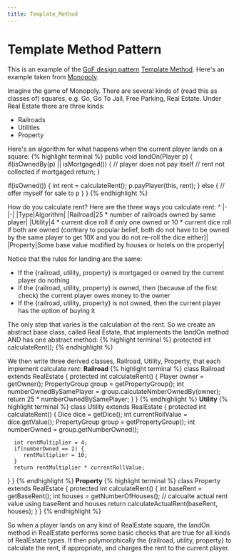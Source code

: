 ```yaml
---
title: Template_Method
---
```

# Template Method Pattern
This is an example of the [GoF design pattern](http://en.wikipedia.org/wiki/Design_Patterns) [Template Method](http://en.wikipedia.org/wiki/Template_method_pattern). Here's an example taken from [Monopoly](http://en.wikipedia.org/wiki/Monopoly_(game)).

Imagine the game of Monopoly. There are several kinds of (read this as classes of) squares, e.g. Go, Go To Jail, Free Parking, Real Estate. Under Real Estate there are three kinds:
* Railroads
* Utilities
* Property

Here's an algorithm for what happens when the current player lands on a square: 
{% highlight terminal %}
public void landOn(Player p) {
   if(isOwnedBy(p) || isMortgaged()) {
      // player does not pay itself
      // rent not collected if mortgaged
      return;
   }

   if(isOwned()) {
      int rent = calculateRent();
      p.payPlayer(this, rent);
   } else {
      // offer myself for sale to p
   }
}
{% endhighlight %}

How do you calculate rent? Here are the three ways you calculate rent:
^
|-|-|
|Type|Algorithm|
|Railroad|25 * number of railroads owned by same player|
|Utility|4 * current dice roll if only one owned or 10 * current dice roll if both are owned (contrary to popular belief, both do not have to be owned by the same player to get 10X and you do not re-roll the dice either)|
|Property|Some base value modified by houses or hotels on the property|


Notice that the rules for landing are the same:
* If the {railroad, utility, property} is mortgaged or owned by the current player do nothing
* If the {railroad, utility, property} is owned, then (because of the first check) the current player owes money to the owner
* If the {railroad, utility, property} is not owned, then the current player has the option of buying it

The only step that varies is the calculation of the rent. So we create an abstract base class, called Real Estate, that implements the landOn method AND has one abstract method:
{% highlight terminal %}
protected int calculateRent();
{% endhighlight %}

We then write three derived classes, Railroad, Utility, Property, that each implement calculate rent:
**Railroad**
{% highlight terminal %}
class Railroad extends RealEstate {
   protected int calculateRent() {
      Player owner = getOwner();
      PropertyGroup group = getPropertyGroup();
      int numberOwnedBySamePlayer = group.calculateNmberOwnedBy(owner);
      return 25 * numberOwnedBySamePlayer;
   }
}
{% endhighlight %}
**Utility**
{% highlight terminal %}
class Utility extends RealEstate {
   protected int calculateRent() {
      Dice dice = getDice();
      int currentRollValue = dice.getValue();
      PropertyGroup group = getPropertyGroup();
      int numberOwned = group.getNumberOwned();

      int rentMultiplier = 4;
      if(numberOwned == 2) {
         rentMultiplier = 10;
      }
      return rentMultiplier * currentRollValue;
   }
}
{% endhighlight %}
**Property**
{% highlight terminal %}
class Property extends RealEstate {
   protected int calculateRent() {
      int baseRent = getBaseRent();
      int houses = getNumberOfHouses();
      // calcualte actual rent value using baseRent and houses
      return calculateActualRent(baseRent, houses);
   }
}
{% endhighlight %}

So when a player lands on any kind of RealEstate square, the landOn method in RealEstate performs some basic checks that are true for all kinds of RealEstate types. It then polymorphically the {railroad, utility, property} to calculate the rent, if appropriate, and charges the rent to the current player.
